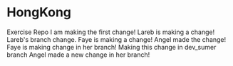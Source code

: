 # HongKong
Exercise Repo
I am making the first change!
Lareb is making a change!
Lareb's branch change.
Faye is making a change!
Angel made the change!
Faye is making change in her branch!
Making this change in dev_sumer branch
Angel made a new change in her branch!
